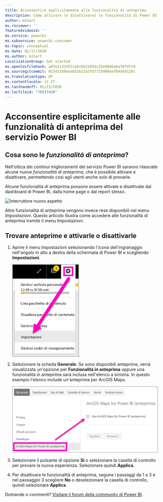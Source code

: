```yaml
---
title: Acconsentire esplicitamente alle funzionalità di anteprima
description: Come attivare (e disattivare) le funzionalità di Power BI che sono in anteprima.
author: mihart
ms.reviewer: ''
featuredvideoid: ''
ms.service: powerbi
ms.subservice: powerbi-consumer
ms.topic: conceptual
ms.date: 01/17/2020
ms.author: mihart
LocalizationGroup: Get started
ms.openlocfilehash: ad7e2133d531abcbb2165dc2be9846a6a70f4fc0
ms.sourcegitcommit: 02342150eeab52b13a37b7725900eaf84de912bc
ms.translationtype: HT
ms.contentlocale: it-IT
ms.lasthandoff: 01/23/2020
ms.locfileid: "76537428"
---
```

# <a name="opt-in-for-power-bi-service-preview-features"></a>Acconsentire esplicitamente alle funzionalità di anteprima del servizio Power BI
## <a name="what-are-preview-features"></a>Cosa sono le *funzionalità di anteprima*?
Nell'ottica dei continui miglioramenti del servizio Power BI saranno rilasciate alcune nuove *funzionalità di anteprima*, che è possibile attivare e disattivare, permettendo così agli utenti anche solo di provarle.

Alcune funzionalità di anteprima possono essere attivate e disattivate dal dashboard di Power BI, dalla home page o dal report stesso.

   ![Interruttore nuovo aspetto](./media/end-user-preview-features/power-bi-toggle.png)

Altre funzionalità di anteprima vengono invece rese disponibili nel menu *Impostazioni*. Questo articolo illustra come accedere alle funzionalità di anteprima tramite il menu Impostazioni.

## <a name="find-previews-and-turn-them-on-and-off"></a>Trovare anteprime e attivarle o disattivarle
1. Aprire il menu Impostazioni selezionando l'icona dell'ingranaggio nell'angolo in alto a destra della schermata di Power BI e scegliendo **Impostazioni**.
   
   ![Menu Impostazioni](./media/end-user-preview-features/power-bi-settings.png).
2. Selezionare la scheda **Generale**. Se sono disponibili anteprime, verrà visualizzata un'opzione per **Funzionalità in anteprima** oppure una funzionalità in anteprima sarà inclusa nell'elenco a sinistra.  In questo esempio l'elenco include un'anteprima per ArcGIS Maps. 
   
   ![Scheda Generale](./media/end-user-preview-features/power-bi-preview-esri.png)
3. Selezionare il pulsante di opzione **Sì** o selezionare la casella di controllo per provare la nuova esperienza. Selezionare quindi **Applica**.
4. Per disattivare le funzionalità di anteprima, seguire i passaggi da 1 a 3 e nel passaggio 3 scegliere **No** o deselezionare la casella di controllo, quindi selezionare **Applica**.


Domande o commenti? [Visitare il forum della community di Power BI](https://community.powerbi.com/t5/Navigation-Preview-Forum/bd-p/NavigationPreview).

